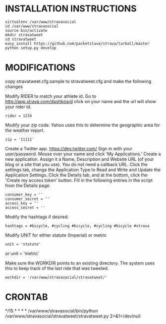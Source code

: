 INSTALLATION INSTRUCTIONS
=========================

    virtualenv /var/www/stravasocial
    cd /var/www/stravasocial
    source bin/activate
    mkdir stravatweet
    cd stravatweet
    easy_install https://github.com/packetslave/strava/tarball/master
    python setup.py develop

MODIFICATIONS 
=============

copy stravatweet.cfg.sample to stravatweet.cfg and make the following changes

Modify RIDER to match your athlete id. Go to http://app.strava.com/dashboard
click on your name and the url will show your rider id.

    rider = 1234

Modify your zip code. Yahoo uses this to determine the geographic area for
the weather report.

    zip = '11111'

Create a Twitter app. https://dev.twitter.com/ Sign in with your user/password.
Mouse over your name and click 'My Applications.' Create a new application.
Assign it a Name, Description and Website URL (of your blog or a site that
you use). You do not need a callback URL. Click the settings tab, change the
Application Type to Read and Write and Update the Application Settings. Click
the Details tab, and at the bottom, click the 'Create my access token' button.
Fill in the following entries in the script from the Details page.

    consumer_key = ''
    consumer_secret = ''
    access_key = ''
    access_secret = ''

Modify the hashtags if desired.

    hashtags = #bicycle, #cycling #bicycle, #cycling #bicycle #strava

Modify UNIT for either statute (Imperial) or metric

    unit = 'statute'
or
    unit = 'metric'

Make sure the WORKDIR points to an existing directory. The system uses this
to keep track of the last ride that was tweeted.

    workdir = '/var/www/stravasocial/stravatweet/'

CRONTAB
=======

*/15 * * * * /var/www/stravasocial/bin/python /var/www/stravasocial/stravatweet/stravatweet.py 2>&1>/dev/null
